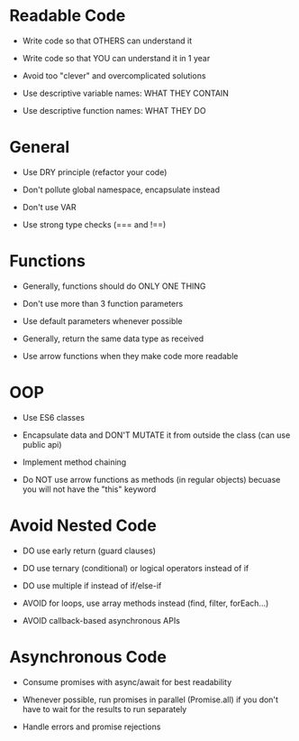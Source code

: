# Readable Code

-   Write code so that OTHERS can understand it

-   Write code so that YOU can understand it in 1 year

-   Avoid too "clever" and overcomplicated solutions

-   Use descriptive variable names: WHAT THEY CONTAIN

-   Use descriptive function names: WHAT THEY DO

# General

-   Use DRY principle (refactor your code)

-   Don't pollute global namespace, encapsulate instead

-   Don't use VAR

-   Use strong type checks (=== and !==)

# Functions

-   Generally, functions should do ONLY ONE THING

-   Don't use more than 3 function parameters

-   Use default parameters whenever possible

-   Generally, return the same data type as received

-   Use arrow functions when they make code more readable

# OOP

-   Use ES6 classes

-   Encapsulate data and DON'T MUTATE it from outside the class (can use public api)

-   Implement method chaining

-   Do NOT use arrow functions as methods (in regular objects) becuase you will not have the "this" keyword

# Avoid Nested Code

-   DO use early return (guard clauses)

-   DO use ternary (conditional) or logical operators instead of if

-   DO use multiple if instead of if/else-if

-   AVOID for loops, use array methods instead (find, filter, forEach...)

-   AVOID callback-based asynchronous APIs

# Asynchronous Code

-   Consume promises with async/await for best readability

-   Whenever possible, run promises in parallel (Promise.all) if you don't have to wait for the results to run separately

-   Handle errors and promise rejections
